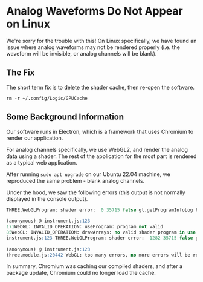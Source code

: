 # Analog Waveforms Do Not Appear on Linux

We're sorry for the trouble with this! On Linux specifically, we have found an issue where analog waveforms may not be rendered properly (i.e. the waveform will be invisible, or analog channels will be blank).

## The Fix <a href="#the-fix-2" id="the-fix-2"></a>

The short term fix is to delete the shader cache, then re-open the software.

`rm -r ~/.config/Logic/GPUCache`

## Some Background Information

Our software runs in Electron, which is a framework that uses Chromium to render our application.

For analog channels specifically, we use WebGL2, and render the analog data using a shader. The rest of the application for the most part is rendered as a typical web application.

After running `sudo apt upgrade` on our Ubuntu 22.04 machine, we reproduced the same problem - blank analog channels.

Under the hood, we saw the following errors (this output is not normally displayed in the console output).

```sql
THREE.WebGLProgram: shader error:  0 35715 false gl.getProgramInfoLog Program binary could not be loaded. Binary is not compatible with current driver/hardware combination. Driver build date May 12 2024. Please check build information of source that generated the binary.
  
(anonymous) @ instrument.js:123
171WebGL: INVALID_OPERATION: useProgram: program not valid
85WebGL: INVALID_OPERATION: drawArrays: no valid shader program in use
instrument.js:123 THREE.WebGLProgram: shader error:  1282 35715 false gl.getProgramInfoLog Program binary could not be loaded. Binary is not compatible with current driver/hardware combination. Driver build date May 12 2024. Please check build information of source that generated the binary.
  
(anonymous) @ instrument.js:123
three.module.js:20442 WebGL: too many errors, no more errors will be reported to the console for this context.
```

In summary, Chromium was caching our compiled shaders, and after a package update, Chromium could no longer load the cache.
